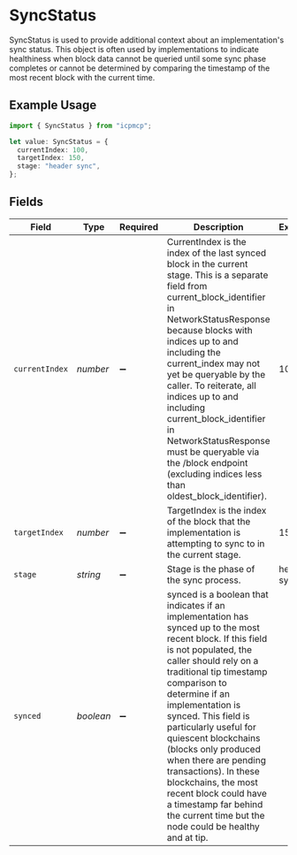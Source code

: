 # SyncStatus

SyncStatus is used to provide additional context about an implementation's sync status. This object is often used by implementations to indicate healthiness when block data cannot be queried until some sync phase completes or cannot be determined by comparing the timestamp of the most recent block with the current time.

## Example Usage

```typescript
import { SyncStatus } from "icpmcp";

let value: SyncStatus = {
  currentIndex: 100,
  targetIndex: 150,
  stage: "header sync",
};
```

## Fields

| Field                                                                                                                                                                                                                                                                                                                                                                                                                                                                                                          | Type                                                                                                                                                                                                                                                                                                                                                                                                                                                                                                           | Required                                                                                                                                                                                                                                                                                                                                                                                                                                                                                                       | Description                                                                                                                                                                                                                                                                                                                                                                                                                                                                                                    | Example                                                                                                                                                                                                                                                                                                                                                                                                                                                                                                        |
| -------------------------------------------------------------------------------------------------------------------------------------------------------------------------------------------------------------------------------------------------------------------------------------------------------------------------------------------------------------------------------------------------------------------------------------------------------------------------------------------------------------- | -------------------------------------------------------------------------------------------------------------------------------------------------------------------------------------------------------------------------------------------------------------------------------------------------------------------------------------------------------------------------------------------------------------------------------------------------------------------------------------------------------------- | -------------------------------------------------------------------------------------------------------------------------------------------------------------------------------------------------------------------------------------------------------------------------------------------------------------------------------------------------------------------------------------------------------------------------------------------------------------------------------------------------------------- | -------------------------------------------------------------------------------------------------------------------------------------------------------------------------------------------------------------------------------------------------------------------------------------------------------------------------------------------------------------------------------------------------------------------------------------------------------------------------------------------------------------- | -------------------------------------------------------------------------------------------------------------------------------------------------------------------------------------------------------------------------------------------------------------------------------------------------------------------------------------------------------------------------------------------------------------------------------------------------------------------------------------------------------------- |
| `currentIndex`                                                                                                                                                                                                                                                                                                                                                                                                                                                                                                 | *number*                                                                                                                                                                                                                                                                                                                                                                                                                                                                                                       | :heavy_minus_sign:                                                                                                                                                                                                                                                                                                                                                                                                                                                                                             | CurrentIndex is the index of the last synced block in the current stage. This is a separate field from current_block_identifier in NetworkStatusResponse because blocks with indices up to and including the current_index may not yet be queryable by the caller. To reiterate, all indices up to and including current_block_identifier in NetworkStatusResponse must be queryable via the /block endpoint (excluding indices less than oldest_block_identifier).                                            | 100                                                                                                                                                                                                                                                                                                                                                                                                                                                                                                            |
| `targetIndex`                                                                                                                                                                                                                                                                                                                                                                                                                                                                                                  | *number*                                                                                                                                                                                                                                                                                                                                                                                                                                                                                                       | :heavy_minus_sign:                                                                                                                                                                                                                                                                                                                                                                                                                                                                                             | TargetIndex is the index of the block that the implementation is attempting to sync to in the current stage.                                                                                                                                                                                                                                                                                                                                                                                                   | 150                                                                                                                                                                                                                                                                                                                                                                                                                                                                                                            |
| `stage`                                                                                                                                                                                                                                                                                                                                                                                                                                                                                                        | *string*                                                                                                                                                                                                                                                                                                                                                                                                                                                                                                       | :heavy_minus_sign:                                                                                                                                                                                                                                                                                                                                                                                                                                                                                             | Stage is the phase of the sync process.                                                                                                                                                                                                                                                                                                                                                                                                                                                                        | header sync                                                                                                                                                                                                                                                                                                                                                                                                                                                                                                    |
| `synced`                                                                                                                                                                                                                                                                                                                                                                                                                                                                                                       | *boolean*                                                                                                                                                                                                                                                                                                                                                                                                                                                                                                      | :heavy_minus_sign:                                                                                                                                                                                                                                                                                                                                                                                                                                                                                             | synced is a boolean that indicates if an implementation has synced up to the most recent block. If this field is not populated, the caller should rely on a traditional tip timestamp comparison to determine if an implementation is synced. This field is particularly useful for quiescent blockchains (blocks only produced when there are pending transactions). In these blockchains, the most recent block could have a timestamp far behind the current time but the node could be healthy and at tip. |                                                                                                                                                                                                                                                                                                                                                                                                                                                                                                                |